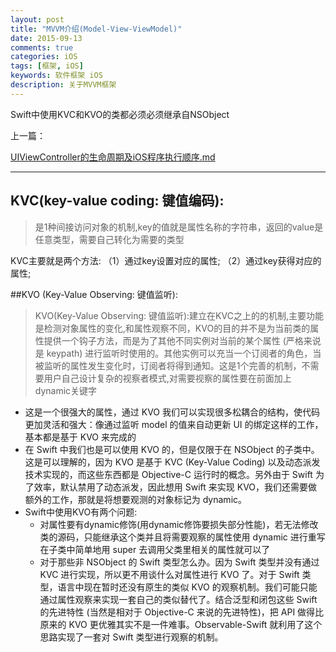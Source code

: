 ```yaml
---
layout: post
title: "MVVM介绍(Model-View-ViewModel)"
date: 2015-09-13
comments: true
categories: iOS
tags: [框架, iOS]
keywords: 软件框架 iOS
description: 关于MVVM框架
---
```


Swift中使用KVC和KVO的类都必须必须继承自NSObject

上一篇：

[UIViewController的生命周期及iOS程序执行顺序.md](https://yyn835314557.github.io/ios/2015/08/30/UIViewController的生命周期及iOS程序执行顺序.html)

***

## KVC(key-value coding: 键值编码):

> 是1种间接访问对象的机制,key的值就是属性名称的字符串，返回的value是任意类型，需要自己转化为需要的类型

KVC主要就是两个方法:
（1）通过key设置对应的属性;
（2）通过key获得对应的属性;


##KVO (Key-Value Observing: 键值监听):

> KVO(Key-Value Observing: 键值监听):建立在KVC之上的的机制,主要功能是检测对象属性的变化,和属性观察不同，KVO的目的并不是为当前类的属性提供一个钩子方法，而是为了其他不同实例对当前的某个属性 (严格来说是 keypath) 进行监听时使用的。其他实例可以充当一个订阅者的角色，当被监听的属性发生变化时，订阅者将得到通知。这是1个完善的机制，不需要用户自己设计复杂的视察者模式,对需要视察的属性要在前面加上dynamic关键字

- 这是一个很强大的属性，通过 KVO 我们可以实现很多松耦合的结构，使代码更加灵活和强大：像通过监听 model 的值来自动更新 UI 的绑定这样的工作，基本都是基于 KVO 来完成的
- 在 Swift 中我们也是可以使用 KVO 的，但是仅限于在 NSObject 的子类中。这是可以理解的，因为 KVO 是基于 KVC (Key-Value Coding) 以及动态派发技术实现的，而这些东西都是 Objective-C 运行时的概念。另外由于 Swift 为了效率，默认禁用了动态派发，因此想用 Swift 来实现 KVO，我们还需要做额外的工作，那就是将想要观测的对象标记为 dynamic。
- Swift中使用KVO有两个问题:
  	- 对属性要有dynamic修饰(用dynamic修饰要损失部分性能)，若无法修改类的源码，只能继承这个类并且将需要观察的属性使用 dynamic 进行重写在子类中简单地用 super 去调用父类里相关的属性就可以了
  	- 对于那些非 NSObject 的 Swift 类型怎么办。因为 Swift 类型并没有通过 KVC 进行实现，所以更不用谈什么对属性进行 KVO 了。对于 Swift 类型，语言中现在暂时还没有原生的类似 KVO 的观察机制。我们可能只能通过属性观察来实现一套自己的类似替代了。结合泛型和闭包这些 Swift 的先进特性 (当然是相对于 Objective-C 来说的先进特性)，把 API 做得比原来的 KVO 更优雅其实不是一件难事。Observable-Swift 就利用了这个思路实现了一套对 Swift 类型进行观察的机制。






